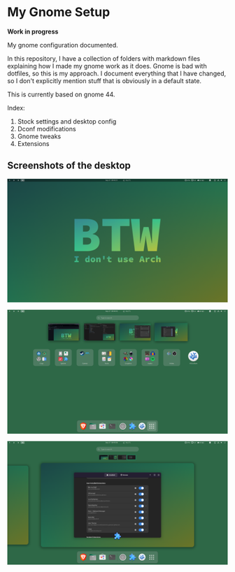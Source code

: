 # My Gnome Setup
**Work in progress**

My gnome configuration documented.

In this repository, I have a collection of folders with markdown files explaining how I made my gnome work as it does. Gnome is bad with dotfiles, so this is my approach. I document everything that I have changed, so I don't explicitly mention stuff that is obviously in a default state.

This is currently based on gnome 44. 

Index:
1. Stock settings and desktop config
2. Dconf modifications
3. Gnome tweaks
4. Extensions

## Screenshots of the desktop

![Desktop](image.png)

![App menu](image-1.png)

![Overview](image-2.png)